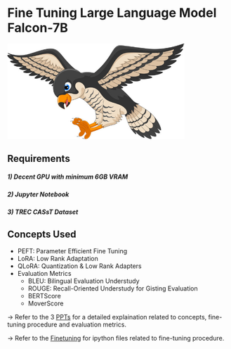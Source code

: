 # Fine Tuning Large Language Model Falcon-7B

<img src="Screenshots/falcon.jpg" width="80%">

## Requirements 

##### 1) Decent GPU with minimum 6GB VRAM
##### 2) Jupyter Notebook
##### 3) TREC CASsT Dataset

## Concepts Used

- PEFT: Parameter Efficient Fine Tuning
- LoRA: Low Rank Adaptation
- QLoRA: Quantization & Low Rank Adapters
- Evaluation Metrics
  - BLEU: Bilingual Evaluation Understudy
  - ROUGE: Recall-Oriented Understudy for Gisting Evaluation
  - BERTScore
  - MoverScore

 &rarr; Refer to the 3 [PPTs](PPTs/) for a detailed explaination related to concepts, fine-tuning procedure and evaluation metrics.

 &rarr; Refer to the [Finetuning](Finetuning/) for ipython files related to fine-tuning procedure.

 


